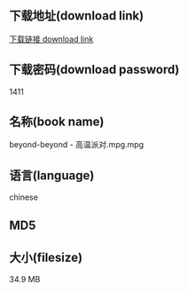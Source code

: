 ## 下载地址(download link)
[下载链接 download link](https://tutu365.netlify.app/?s=beyond-beyond+-+%E9%AB%98%E6%B8%A9%E6%B4%BE%E5%AF%B9.mpg)

## 下载密码(download password)
1411

## 名称(book name)
beyond-beyond - 高温派对.mpg.mpg

## 语言(language)
chinese

## MD5


## 大小(filesize)
34.9 MB
